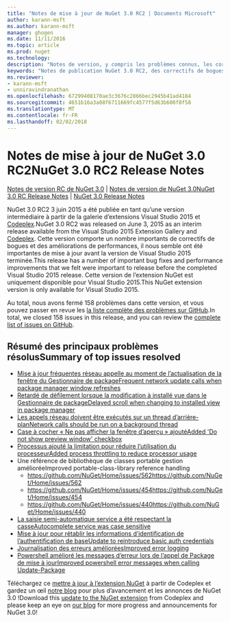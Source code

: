 ```yaml
---
title: "Notes de mise à jour de NuGet 3.0 RC2 | Documents Microsoft"
author: karann-msft
ms.author: karann-msft
manager: ghogen
ms.date: 11/11/2016
ms.topic: article
ms.prod: nuget
ms.technology: 
description: "Notes de version, y compris les problèmes connus, les correctifs de bogues, les fonctionnalités ajoutées et DCR de NuGet 3.0 RC2."
keywords: "Notes de publication NuGet 3.0 RC2, des correctifs de bogues, problèmes connus, ajouté des fonctionnalités, DCR"
ms.reviewer:
- karann-msft
- unniravindranathan
ms.openlocfilehash: 67299408170ae3c3676c2866bec2945b41ad4184
ms.sourcegitcommit: 4651b16a3a08f6711669fc4577f5d63b600f8f58
ms.translationtype: MT
ms.contentlocale: fr-FR
ms.lasthandoff: 02/02/2018
---
```

# <a name="nuget-30-rc2-release-notes"></a><span data-ttu-id="a7243-104">Notes de mise à jour de NuGet 3.0 RC2</span><span class="sxs-lookup"><span data-stu-id="a7243-104">NuGet 3.0 RC2 Release Notes</span></span>

<span data-ttu-id="a7243-105">[Notes de version RC de NuGet 3.0](../release-notes/nuget-3.0-RC.md) | [Notes de version de NuGet 3.0](../release-notes/nuget-3.0.0.md)</span><span class="sxs-lookup"><span data-stu-id="a7243-105">[NuGet 3.0 RC Release Notes](../release-notes/nuget-3.0-RC.md) | [NuGet 3.0 Release Notes](../release-notes/nuget-3.0.0.md)</span></span>

<span data-ttu-id="a7243-106">NuGet 3.0 RC2 3 juin 2015 a été publiée en tant qu’une version intermédiaire à partir de la galerie d’extensions Visual Studio 2015 et [Codeplex](https://nuget.codeplex.com/releases/view/615507).</span><span class="sxs-lookup"><span data-stu-id="a7243-106">NuGet 3.0 RC2 was released on June 3, 2015 as an interim release available from the Visual Studio 2015 Extension Gallery and [Codeplex](https://nuget.codeplex.com/releases/view/615507).</span></span> <span data-ttu-id="a7243-107">Cette version comporte un nombre importants de correctifs de bogues et des améliorations de performances, il nous semble ont été importantes de mise à jour avant la version de Visual Studio 2015 terminée.</span><span class="sxs-lookup"><span data-stu-id="a7243-107">This release has a number of important bug fixes and performance improvements that we felt were important to release before the completed Visual Studio 2015 release.</span></span> <span data-ttu-id="a7243-108">Cette version de l’extension NuGet est uniquement disponible pour Visual Studio 2015.</span><span class="sxs-lookup"><span data-stu-id="a7243-108">This NuGet extension version is only available for Visual Studio 2015.</span></span>

<span data-ttu-id="a7243-109">Au total, nous avons fermé 158 problèmes dans cette version, et vous pouvez passer en revue les [la liste complète des problèmes sur GitHub](https://github.com/NuGet/Home/issues?utf8=%E2%9C%93&q=is%3Aclosed+milestone%3A3.0.0-RTM+sort%3Aupdated-asc+updated%3A%3C%3D2015-06-01).</span><span class="sxs-lookup"><span data-stu-id="a7243-109">In total, we closed 158 issues in this release, and you can review the [complete list of issues on GitHub](https://github.com/NuGet/Home/issues?utf8=%E2%9C%93&q=is%3Aclosed+milestone%3A3.0.0-RTM+sort%3Aupdated-asc+updated%3A%3C%3D2015-06-01).</span></span>

## <a name="summary-of-top-issues-resolved"></a><span data-ttu-id="a7243-110">Résumé des principaux problèmes résolus</span><span class="sxs-lookup"><span data-stu-id="a7243-110">Summary of top issues resolved</span></span>

* [<span data-ttu-id="a7243-111">Mise à jour fréquentes réseau appelle au moment de l’actualisation de la fenêtre du Gestionnaire de package</span><span class="sxs-lookup"><span data-stu-id="a7243-111">Frequent network update calls when package manager window refreshes</span></span>](https://github.com/NuGet/Home/issues/515)
* [<span data-ttu-id="a7243-112">Retardé de défilement lorsque la modification à installé vue dans le Gestionnaire de package</span><span class="sxs-lookup"><span data-stu-id="a7243-112">Delayed scroll when changing to installed view in package manager</span></span>](https://github.com/NuGet/Home/issues/519)
* [<span data-ttu-id="a7243-113">Les appels réseau doivent être exécutés sur un thread d’arrière-plan</span><span class="sxs-lookup"><span data-stu-id="a7243-113">Network calls should be run on a background thread</span></span>](https://github.com/NuGet/Home/issues/516)
* [<span data-ttu-id="a7243-114">Case à cocher « Ne pas afficher la fenêtre d’aperçu » ajouté</span><span class="sxs-lookup"><span data-stu-id="a7243-114">Added 'Do not show preview window' checkbox</span></span>](https://github.com/NuGet/Home/issues/566)
* [<span data-ttu-id="a7243-115">Processus ajouté la limitation pour réduire l’utilisation du processeur</span><span class="sxs-lookup"><span data-stu-id="a7243-115">Added process throttling to reduce processor usage</span></span>](https://github.com/NuGet/Home/issues/356)
* <span data-ttu-id="a7243-116">Une référence de bibliothèque de classes portable gestion améliorée</span><span class="sxs-lookup"><span data-stu-id="a7243-116">Improved portable-class-library reference handling</span></span>
    * [<span data-ttu-id="a7243-117">https://github.com/NuGet/Home/issues/562</span><span class="sxs-lookup"><span data-stu-id="a7243-117">https://github.com/NuGet/Home/issues/562</span></span>](https://github.com/NuGet/Home/issues/562)
    * [<span data-ttu-id="a7243-118">https://github.com/NuGet/Home/issues/454</span><span class="sxs-lookup"><span data-stu-id="a7243-118">https://github.com/NuGet/Home/issues/454</span></span>](https://github.com/NuGet/Home/issues/454)
    * [<span data-ttu-id="a7243-119">https://github.com/NuGet/Home/issues/440</span><span class="sxs-lookup"><span data-stu-id="a7243-119">https://github.com/NuGet/Home/issues/440</span></span>](https://github.com/NuGet/Home/issues/440)
* [<span data-ttu-id="a7243-120">La saisie semi-automatique service a été respectant la casse</span><span class="sxs-lookup"><span data-stu-id="a7243-120">Autocomplete service was case sensitive</span></span>](https://github.com/NuGet/Home/issues/198)
* [<span data-ttu-id="a7243-121">Mise à jour pour rétablir les informations d’identification de l’authentification de base</span><span class="sxs-lookup"><span data-stu-id="a7243-121">Update to reintroduce basic auth credentials</span></span>](https://github.com/NuGet/Home/issues/456)
* [<span data-ttu-id="a7243-122">Journalisation des erreurs améliorées</span><span class="sxs-lookup"><span data-stu-id="a7243-122">Improved error logging</span></span>](https://github.com/NuGet/Home/issues/407)
* [<span data-ttu-id="a7243-123">Powershell amélioré les messages d’erreur lors de l’appel de Package de mise à jour</span><span class="sxs-lookup"><span data-stu-id="a7243-123">Improved powershell error messages when calling Update-Package</span></span>](https://github.com/NuGet/Home/issues/5)

<span data-ttu-id="a7243-124">Téléchargez ce [mettre à jour à l’extension NuGet](https://nuget.codeplex.com/releases/view/615507) à partir de Codeplex et gardez un œil [notre blog](http://blog.nuget.org) pour plus d’avancement et les annonces de NuGet 3.0 !</span><span class="sxs-lookup"><span data-stu-id="a7243-124">Download this [update to the NuGet extension](https://nuget.codeplex.com/releases/view/615507) from Codeplex and please keep an eye on [our blog](http://blog.nuget.org) for more progress and announcements for NuGet 3.0!</span></span>